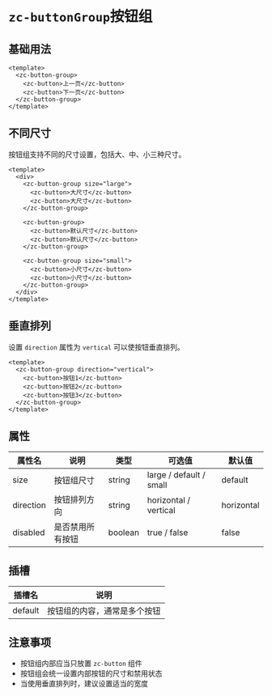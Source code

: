 # `zc-buttonGroup`按钮组

## 基础用法

```vue
<template>
  <zc-button-group>
    <zc-button>上一页</zc-button>
    <zc-button>下一页</zc-button>
  </zc-button-group>
</template>
```

## 不同尺寸

按钮组支持不同的尺寸设置，包括大、中、小三种尺寸。

```vue
<template>
  <div>
    <zc-button-group size="large">
      <zc-button>大尺寸</zc-button>
      <zc-button>大尺寸</zc-button>
    </zc-button-group>
    
    <zc-button-group>
      <zc-button>默认尺寸</zc-button>
      <zc-button>默认尺寸</zc-button>
    </zc-button-group>
    
    <zc-button-group size="small">
      <zc-button>小尺寸</zc-button>
      <zc-button>小尺寸</zc-button>
    </zc-button-group>
  </div>
</template>
```

## 垂直排列

设置 `direction` 属性为 `vertical` 可以使按钮垂直排列。

```vue
<template>
  <zc-button-group direction="vertical">
    <zc-button>按钮1</zc-button>
    <zc-button>按钮2</zc-button>
    <zc-button>按钮3</zc-button>
  </zc-button-group>
</template>
```

## 属性

| 属性名 | 说明 | 类型 | 可选值 | 默认值 |
|--------|------|------|--------|--------|
| size | 按钮组尺寸 | string | large / default / small | default |
| direction | 按钮排列方向 | string | horizontal / vertical | horizontal |
| disabled | 是否禁用所有按钮 | boolean | true / false | false |

## 插槽

| 插槽名 | 说明 |
|--------|------|
| default | 按钮组的内容，通常是多个按钮 |

## 注意事项

- 按钮组内部应当只放置 `zc-button` 组件
- 按钮组会统一设置内部按钮的尺寸和禁用状态
- 当使用垂直排列时，建议设置适当的宽度
